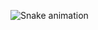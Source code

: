   ![Snake animation](https://github.com/ViniciusLgo/ViniciusLgo/blob/output/github-contribution-grid-snake.svg)
